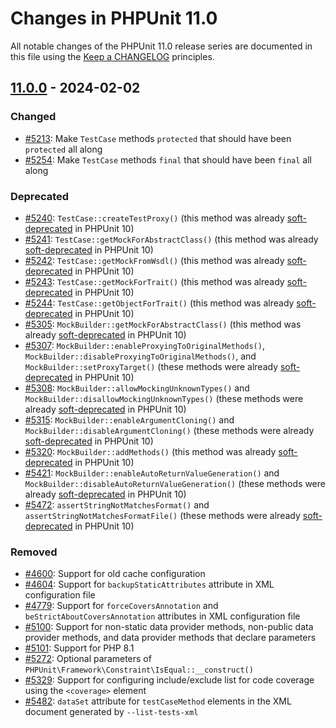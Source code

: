 # Changes in PHPUnit 11.0

All notable changes of the PHPUnit 11.0 release series are documented in this file using the [Keep a CHANGELOG](https://keepachangelog.com/) principles.

## [11.0.0] - 2024-02-02

### Changed

* [#5213](https://github.com/sebastianbergmann/phpunit/issues/5213): Make `TestCase` methods `protected` that should have been `protected` all along
* [#5254](https://github.com/sebastianbergmann/phpunit/issues/5254): Make `TestCase` methods `final` that should have been `final` all along

### Deprecated

* [#5240](https://github.com/sebastianbergmann/phpunit/issues/5240): `TestCase::createTestProxy()` (this method was already [soft-deprecated](https://phpunit.de/backward-compatibility.html#soft-deprecation) in PHPUnit 10)
* [#5241](https://github.com/sebastianbergmann/phpunit/issues/5241): `TestCase::getMockForAbstractClass()` (this method was already [soft-deprecated](https://phpunit.de/backward-compatibility.html#soft-deprecation) in PHPUnit 10)
* [#5242](https://github.com/sebastianbergmann/phpunit/issues/5242): `TestCase::getMockFromWsdl()` (this method was already [soft-deprecated](https://phpunit.de/backward-compatibility.html#soft-deprecation) in PHPUnit 10)
* [#5243](https://github.com/sebastianbergmann/phpunit/issues/5243): `TestCase::getMockForTrait()` (this method was already [soft-deprecated](https://phpunit.de/backward-compatibility.html#soft-deprecation) in PHPUnit 10)
* [#5244](https://github.com/sebastianbergmann/phpunit/issues/5244): `TestCase::getObjectForTrait()` (this method was already [soft-deprecated](https://phpunit.de/backward-compatibility.html#soft-deprecation) in PHPUnit 10)
* [#5305](https://github.com/sebastianbergmann/phpunit/issues/5305): `MockBuilder::getMockForAbstractClass()` (this method was already [soft-deprecated](https://phpunit.de/backward-compatibility.html#soft-deprecation) in PHPUnit 10)
* [#5307](https://github.com/sebastianbergmann/phpunit/issues/5307): `MockBuilder::enableProxyingToOriginalMethods()`, `MockBuilder::disableProxyingToOriginalMethods()`, and `MockBuilder::setProxyTarget()` (these methods were already [soft-deprecated](https://phpunit.de/backward-compatibility.html#soft-deprecation) in PHPUnit 10)
* [#5308](https://github.com/sebastianbergmann/phpunit/issues/5308): `MockBuilder::allowMockingUnknownTypes()` and `MockBuilder::disallowMockingUnknownTypes()` (these methods were already [soft-deprecated](https://phpunit.de/backward-compatibility.html#soft-deprecation) in PHPUnit 10)
* [#5315](https://github.com/sebastianbergmann/phpunit/issues/5315): `MockBuilder::enableArgumentCloning()` and `MockBuilder::disableArgumentCloning()` (these methods were already [soft-deprecated](https://phpunit.de/backward-compatibility.html#soft-deprecation) in PHPUnit 10)
* [#5320](https://github.com/sebastianbergmann/phpunit/issues/5320): `MockBuilder::addMethods()` (this method was already [soft-deprecated](https://phpunit.de/backward-compatibility.html#soft-deprecation) in PHPUnit 10)
* [#5421](https://github.com/sebastianbergmann/phpunit/issues/5421): `MockBuilder::enableAutoReturnValueGeneration()` and `MockBuilder::disableAutoReturnValueGeneration()` (these methods were already [soft-deprecated](https://phpunit.de/backward-compatibility.html#soft-deprecation) in PHPUnit 10)
* [#5472](https://github.com/sebastianbergmann/phpunit/issues/5472): `assertStringNotMatchesFormat()` and `assertStringNotMatchesFormatFile()` (these methods were already [soft-deprecated](https://phpunit.de/backward-compatibility.html#soft-deprecation) in PHPUnit 10)

### Removed

* [#4600](https://github.com/sebastianbergmann/phpunit/issues/4600): Support for old cache configuration
* [#4604](https://github.com/sebastianbergmann/phpunit/issues/4604): Support for `backupStaticAttributes` attribute in XML configuration file
* [#4779](https://github.com/sebastianbergmann/phpunit/issues/4779): Support for `forceCoversAnnotation` and `beStrictAboutCoversAnnotation` attributes in XML configuration file
* [#5100](https://github.com/sebastianbergmann/phpunit/issues/5100): Support for non-static data provider methods, non-public data provider methods, and data provider methods that declare parameters
* [#5101](https://github.com/sebastianbergmann/phpunit/issues/5101): Support for PHP 8.1
* [#5272](https://github.com/sebastianbergmann/phpunit/issues/5272): Optional parameters of `PHPUnit\Framework\Constraint\IsEqual::__construct()`
* [#5329](https://github.com/sebastianbergmann/phpunit/issues/5329): Support for configuring include/exclude list for code coverage using the `<coverage>` element
* [#5482](https://github.com/sebastianbergmann/phpunit/issues/5482): `dataSet` attribute for `testCaseMethod` elements in the XML document generated by `--list-tests-xml`

[11.0.0]: https://github.com/sebastianbergmann/phpunit/compare/10.5...main
